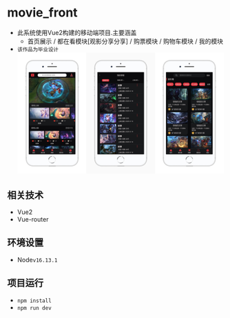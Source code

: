 # movie_front
- 此系统使用Vue2构建的移动端项目.主要涵盖
  - 首页展示 / 都在看模块[观影分享分享] / 购票模块 / 购物车模块 / 我的模块
- `该作品为毕业设计`
![preview](projectPerview/preview.jpg)
## 相关技术
- Vue2
- Vue-router
## 环境设置
- Node`v16.13.1`
## 项目运行
- `npm install`
- `npm run dev`
